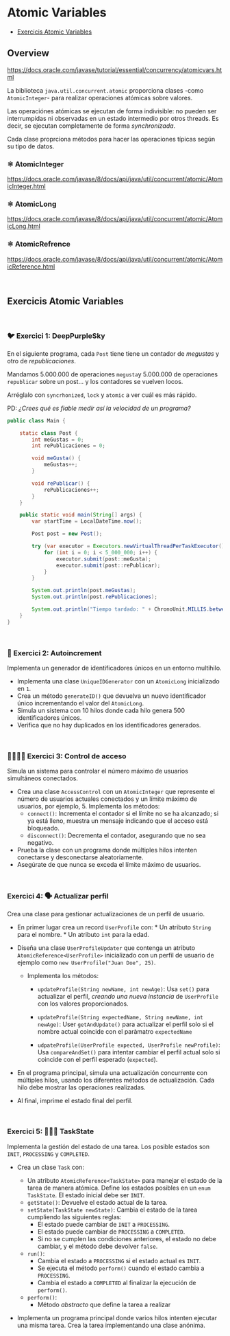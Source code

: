 # Atomic Variables

* [Exercicis Atomic Variables](#exercicis-atomic-variables)

## Overview

https://docs.oracle.com/javase/tutorial/essential/concurrency/atomicvars.html

La biblioteca `java.util.concurrent.atomic` proporciona clases -como `AtomicInteger`- para realizar operaciones atómicas sobre valores.

Las operaciónes atómicas se ejecutan de forma indivisible: no pueden ser interrumpidas ni observadas en un estado intermedio por otros threads. Es decir, se ejecutan completamente de forma _synchronizada_.

Cada clase proprciona métodos para hacer las operaciones típicas según su tipo de datos.

### ⚛️ AtomicInteger 

https://docs.oracle.com/javase/8/docs/api/java/util/concurrent/atomic/AtomicInteger.html

### ⚛️ AtomicLong

https://docs.oracle.com/javase/8/docs/api/java/util/concurrent/atomic/AtomicLong.html

### ⚛️ AtomicRefrence 

https://docs.oracle.com/javase/8/docs/api/java/util/concurrent/atomic/AtomicReference.html


<br />

## Exercicis Atomic Variables

<br />

### 🐦 Exercici 1: DeepPurpleSky

En el siguiente programa, cada `Post` tiene tiene un contador de _megustas_ y otro de _republicaciones_.

Mandamos 5.000.000 de operaciones `megusta`y 5.000.000 de operaciones `republicar` sobre un post... y los contadores se vuelven locos.

Arréglalo con `syncrhonized`, `lock` y `atomic` a ver cuál es más rápido.

PD: _¿Crees qué es fiable medir así la velocidad de un programa?_

```java
public class Main {

    static class Post {
        int meGustas = 0;
        int rePublicaciones = 0;

        void meGusta() {
            meGustas++;
        }

        void rePublicar() {
            rePublicaciones++;
        }
    }

    public static void main(String[] args) {
        var startTime = LocalDateTime.now();

        Post post = new Post();

        try (var executor = Executors.newVirtualThreadPerTaskExecutor()) {
            for (int i = 0; i < 5_000_000; i++) {
                executor.submit(post::meGusta);
                executor.submit(post::rePublicar);
            }
        }

        System.out.println(post.meGustas);
        System.out.println(post.rePublicaciones);

        System.out.println("Tiempo tardado: " + ChronoUnit.MILLIS.between(startTime, LocalDateTime.now()));
    }
}
```

<br />

### 🌰 Exercici 2: Autoincrement

Implementa un generador de identificadores únicos en un entorno multihilo.

* Implementa una clase `UniqueIDGenerator` con un `AtomicLong` inicializado en `1`.
* Crea un método `generateID()` que devuelva un nuevo identificador único incrementando el valor del `AtomicLong`.
* Simula un sistema con 10 hilos donde cada hilo genera 500 identificadores únicos.
* Verifica que no hay duplicados en los identificadores generados.

<br />

### 👨‍👨‍👦‍👦 Exercici 3: Control de acceso

Simula un sistema para controlar el número máximo de usuarios simultáneos conectados.

* Crea una clase `AccessControl` con un `AtomicInteger` que represente el número de usuarios actuales conectados y un límite máximo de usuarios, por ejemplo, 5.  Implementa los métodos:
    * `connect()`: Incrementa el contador si el límite no se ha alcanzado; si ya está lleno, muestra un mensaje indicando que el acceso está bloqueado.
    * `disconnect()`: Decrementa el contador, asegurando que no sea negativo.
* Prueba la clase con un programa donde múltiples hilos intenten conectarse y desconectarse aleatoriamente.
* Asegúrate de que nunca se exceda el límite máximo de usuarios.

<br />

### Exercici 4: 🗣 Actualizar perfil

Crea una clase para gestionar actualizaciones de un perfil de usuario.

* En primer lugar crea un record `UserProfile` con:
        * Un atributo `String` para el nombre.
        * Un atributo `int` para la edad.


* Diseña una clase `UserProfileUpdater` que contenga un atributo `AtomicReference<UserProfile>` inicializado con un perfil de usuario de ejemplo como `new UserProfile("Juan Doe", 25)`.

    * Implementa los métodos:
        * `updateProfile(String newName, int newAge)`:
         Usa `set()` para actualizar el perfil, *creando una nueva instancia* de `UserProfile` con los valores proporcionados.

        * `updateProfile(String expectedName, String newName, int newAge)`:
         User `getAndUpdate()` para actualizar el perfil solo si el nombre actual coincide con el paràmatro `expectedName`
    
        * `udpateProfile(UserProfile expected, UserProfile newProfile)`:
            Usa `compareAndSet()` para intentar cambiar el perfil actual solo si coincide con el perfil esperado (`expected`).

* En el programa principal, simula una actualización concurrente con múltiples hilos, usando los diferentes métodos de actualización. Cada hilo debe mostrar las operaciones realizadas.

* Al final, imprime el estado final del perfil.

<br />

### Exercici 5: 🧎🏽‍♀️ TaskState

Implementa la gestión del estado de una tarea. Los posible estados son `INIT`, `PROCESSING` y `COMPLETED`.

* Crea un clase `Task` con:
    * Un atributo `AtomicReference<TaskState>` para manejar el estado de la tarea de manera atómica. Define los estados posibles en un `enum TaskState`. El estado inicial debe ser `INIT`.
    * `getState()`: Devuelve el estado actual de la tarea.
    * `setState(TaskState newState)`: Cambia el estado de la tarea cumpliendo las siguientes reglas:
        * El estado puede cambiar de `INIT` a `PROCESSING`.
        * El estado puede cambiar de `PROCESSING` a `COMPLETED`.
        * Si no se cumplen las condiciones anteriores, el estado no debe cambiar, y el método debe devolver `false`.
    * `run()`:
        * Cambia el estado a `PROCESSING` si el estado actual es `INIT`.
        * Se ejecuta el método `perform()` cuando el estado cambia a `PROCESSING`.
        * Cambia el estado a `COMPLETED` al finalizar la ejecución de `perform()`.
    * `perform()`:
        * Método *abstracto* que define la tarea a realizar
               
* Implementa un programa principal donde varios hilos intenten ejecutar una misma tarea. Crea la tarea implementando una clase anónima.
